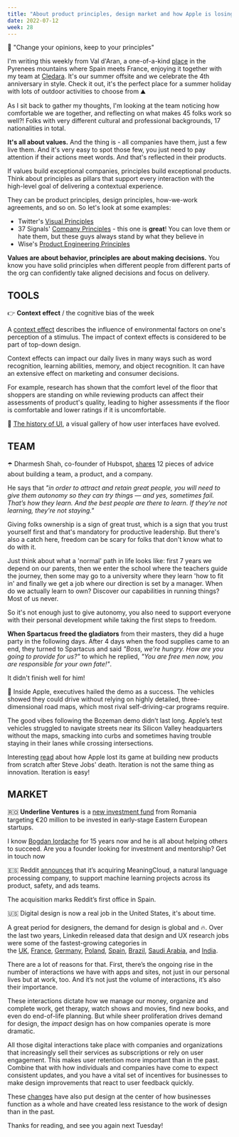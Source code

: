 ```yaml
---
title: "About product principles, design market and how Apple is losing the innovation game"
date: 2022-07-12
week: 28
---
```


💬 "Change your opinions, keep to your principles"

I'm writing this weekly from Val d'Aran, a one-of-a-kind [place](https://www.visitvaldaran.com/) in the Pyrenees mountains where Spain meets France, enjoying it together with my team at [Cledara](https://www.cledara.com/). It's our summer offsite and we celebrate the 4th anniversary in style. Check it out, it's the perfect place for a summer holiday with lots of outdoor activities to choose from ⛰

As I sit back to gather my thoughts, I'm looking at the team noticing how comfortable we are together, and reflecting on what makes 45 folks work so well?! Folks with very different cultural and professional backgrounds, 17 nationalities in total.

**It's all about values.** And the thing is - all companies have them, just a few live them. And it's very easy to spot those few, you just need to pay attention if their actions meet words. And that's reflected in their products.

If values build exceptional companies, principles build exceptional products. Think about principles as pillars that support every interaction with the high-level goal of delivering a contextual experience. 

They can be product principles, design principles, how-we-work agreements, and so on. So let's look at some examples:

- Twitter's [Visual Principles](https://twitter.com/ashlie/status/1425506038506147840) 
- 37 Signals' [Company Principles](https://37signals.com/) - this one is **great**! You can love them or hate them, but these guys always stand by what they believe in
- Wise's [Product Engineering Principles](https://medium.com/transferwise-ideas/product-engineering-principles-at-transferwise-46a12a47e758) 

**Values are about behavior, principles are about making decisions.** You know you have solid principles when different people from different parts of the org can confidently take aligned decisions and focus on delivery. 

## TOOLS

👉 **Context effect** / the cognitive bias of the week

A [context effect](https://en.wikipedia.org/wiki/Context_effect) describes the influence of environmental factors on one's perception of a stimulus. The impact of context effects is considered to be part of top-down design. 

Context effects can impact our daily lives in many ways such as word recognition, learning abilities, memory, and object recognition. It can have an extensive effect on marketing and consumer decisions. 

For example, research has shown that the comfort level of the floor that shoppers are standing on while reviewing products can affect their assessments of product's quality, leading to higher assessments if the floor is comfortable and lower ratings if it is uncomfortable.

🎨 [The history of UI](https://history.user-interface.io/), a visual gallery of how user interfaces have evolved.

## TEAM

☂️ Dharmesh Shah, co-founder of Hubspot, [shares](https://blog.hubspot.com/the-hustle/dharmesh-ama) 12 pieces of advice about building a team, a product, and a company.  

He says that *"in order to attract and retain great people, you will need to give them autonomy so they can try things — and yes, sometimes fail. That’s how they learn. And the best people are there to learn. If they’re not learning, they're not staying."* 

Giving folks ownership is a sign of great trust, which is a sign that you trust yourself first and that's mandatory for productive leadership. But there's also a catch here, freedom can be scary for folks that don't know what to do with it. 

Just think about what a 'normal' path in life looks like: first 7 years we depend on our parents, then we enter the school where the teachers guide the journey, then some may go to a university where they learn 'how to fit in' and finally we get a job where our direction is set by a manager. When do we actually learn to own? Discover our capabilities in running things? Most of us never.

So it's not enough just to give autonomy, you also need to support everyone with their personal development while taking the first steps to freedom. 

**When Spartacus freed the gladiators** from their masters, they did a huge party in the following days. After 4 days when the food supplies came to an end, they turned to Spartacus and said *"Boss, we're hungry. How are you going to provide for us?"* to which he replied, *"You are free men now, you are responsible for your own fate!"*. 

It didn't finish well for him! 

🥀 Inside Apple, executives hailed the demo as a success. The vehicles showed they could drive without relying on highly detailed, three-dimensional road maps, which most rival self-driving-car programs require.

The good vibes following the Bozeman demo didn’t last long. Apple’s test vehicles struggled to navigate streets near its Silicon Valley headquarters without the maps, smacking into curbs and sometimes having trouble staying in their lanes while crossing intersections. 

Interesting [read](https://www.theinformation.com/articles/inside-apples-eight-year-struggle-to-build-a-self-driving-car) about how Apple lost its game at building new products from scratch after Steve Jobs' death. Iteration is not the same thing as innovation. Iteration is easy!

## MARKET

🇷🇴 **Underline Ventures** is a [new investment fund](https://tech.eu/2022/07/05/bogdan-iordache-has-finally-learned-how-to-web-launches-solo-gp-fund-underline-ventures) from Romania targeting €20 million to be invested in early-stage Eastern European startups.

I know [Bogdan Iordache](https://www.linkedin.com/in/bogdaniordache) for 15 years now and he is all about helping others to succeed. Are you a founder looking for investment and mentorship? Get in touch now

🇪🇸 Reddit [announces](https://www.redditinc.com/blog/reddit-acquires-natural-language-processing-company-meaningcloud-marking-first-reddit-office-in-spain) that it’s acquiring MeaningCloud, a natural language processing company, to support machine learning projects across its product, safety, and ads teams.

The acquisition marks Reddit’s first office in Spain.

🇺🇸 Digital design is now a real job in the United States, it's about time.

A great period for designers, the demand for design is global and 🔥. Over the last two years, Linkedin released data that design and UX research jobs were some of the fastest-growing categories in the [UK](https://www.linkedin.com/pulse/most-in-demand-jobs-uk-linkedin-rise-2022-linkedin-news-uk), [France](https://www.linkedin.com/pulse/le-classement-linkedin-des-m%25C3%25A9tiers-en-croissance-/), [Germany](https://www.linkedin.com/pulse/die-linkedin-jobs-im-trend-2022-diese-25-berufe-sind-/), [Poland](https://www.linkedin.com/pulse/linkedin-jobs-rise-2022-10-roles-growing-demand-poland-/?published=t&trackingId=H7WZZcVKEv5fBhuj8zT15Q%3D%3D), [Spain](https://www.linkedin.com/pulse/empleos-en-auge-de-linkedin-estas-son-las-20-/), [Brazil,](https://www.linkedin.com/pulse/empregos-em-alta-2022-do-linkedin-25-cargos-com-demanda-/) [Saudi Arabia](https://www.linkedin.com/pulse/linkedin-jobs-rise-2022-15-roles-growing-demand-uae-), and [India](https://www.linkedin.com/pulse/linkedin-jobs-rise-2022-15-roles-growing-demand-india-/?trackingId=eEeBHoSmRle05piEMMuSNw%3D%3D).

There are a lot of reasons for that. First, there’s the ongoing rise in the number of interactions we have with apps and sites, not just in our personal lives but at work, too. And it’s not just the volume of interactions, it’s also their importance. 

These interactions dictate how we manage our money, organize and complete work, get therapy, watch shows and movies, find new books, and even do end-of-life planning. But while sheer proliferation drives demand for design, the _impact_ design has on how companies operate is more dramatic.

All those digital interactions take place with companies and organizations that increasingly sell their services as subscriptions or rely on user engagement. This makes user retention more important than in the past. Combine that with how individuals and companies have come to expect consistent updates, and you have a vital set of incentives for businesses to make design improvements that react to user feedback quickly.

These [changes](https://www.figma.com/blog/digital-design-is-now-a-real-job/) have also put design at the center of how businesses function as a whole and have created less resistance to the work of design than in the past.

Thanks for reading, and see you again next Tuesday!

